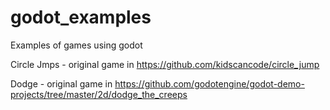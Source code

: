 # godot_examples
Examples of games using godot

Circle Jmps - original game in https://github.com/kidscancode/circle_jump

Dodge - original game in https://github.com/godotengine/godot-demo-projects/tree/master/2d/dodge_the_creeps

